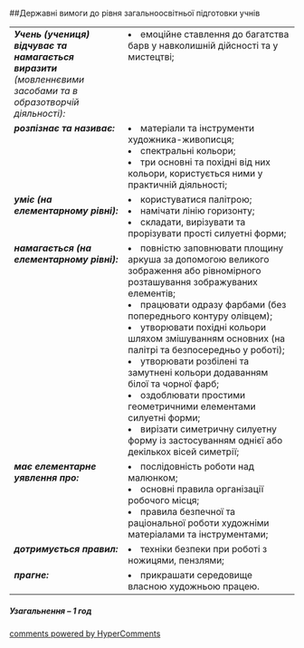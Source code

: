 <div id="hypercomments_widget" class="js-hypercomments-widget invisible"></div>

##Державні вимоги до рівня загальноосвітньої підготовки учнів

<table>
<tbody>
<tr>
<td width="40%" style="vertical-align:top !important;">
<i><b>Учень (учениця) відчуває та намагається виразити</b> (мовленнєвими засобами та в образотворчій діяльності):</i>
</td>
<td style="vertical-align:top !important;">
<li>емоційне ставлення до багатства барв у навколишній дійсності та у мистецтві;</li>
</td>
</tr>

<tr>
<td width="40%" style="vertical-align:top !important;">
<i><b>розпізнає та називає:</b></i><br>
</td>
<td>
<li>матеріали та інструменти художника-живописця;</li>
<li>спектральні кольори;</li>
<li>три основні та  похідні від них кольори, користується ними у  практичній діяльності;</li>
</td>
</tr>

<tr>
<td width="40%" style="vertical-align:top !important;">
<i><b>уміє (на елементарному рівні):</b></i><br>
</td>
<td>
<li>користуватися палітрою;</li>
<li>намічати лінію горизонту;</li>
<li>складати, вирізувати та прорізувати прості силуетні форми;</li>
</td>
</tr>

<tr>
<td width="40%" style="vertical-align:top !important;">
<i><b>намагається (на елементарному рівні):</b></i><br>
</td>
<td>
<li>повністю заповнювати площину аркуша за допомогою великого зображення або рівномірного розташування зображуваних елементів;</li>
<li>працювати одразу фарбами (без попереднього контуру олівцем);</li>
<li>утворювати похідні кольори шляхом змішуванням основних (на палітрі та безпосередньо у роботі);</li>
<li>утворювати розбілені та замутнені кольори додаванням білої та чорної фарб;</li>
<li>оздоблювати простими геометричними елементами силуетні форми;</li>
<li>вирізати симетричну силуетну форму із застосуванням однієї або декількох вісей симетрії;</li>
</td>
</tr>

<tr>
<td width="40%" style="vertical-align:top !important;">
<i><b>має елементарне уявлення про:</b></i><br>
</td>
<td>
<li>послідовність роботи над малюнком;</li>
<li>основні правила організації робочого місця;</li>
<li>правила безпечної та раціональної роботи  художніми матеріалами та інструментами;</li>
</td>
</tr>

<tr>
<td width="40%" style="vertical-align:top !important;">
<i><b>дотримується правил:</b></i><br>
</td>
<td>
<li>техніки безпеки при роботі з ножицями, пензлями;</li>
</td>
</tr>

<tr>
<td width="40%" style="vertical-align:top !important;">
<i><b>прагне:</b></i><br>
</td>
<td>
<li>прикрашати середовище власною художньою працею.</li>
</td>
</tr>

</tbody>
</table>

<h5>Узагальнення – 1 год</h5>


<div class="js-hypercomments-container">
    <a href="http://hypercomments.com" class="hc-link" title="comments widget">comments powered by HyperComments</a>
</div>
